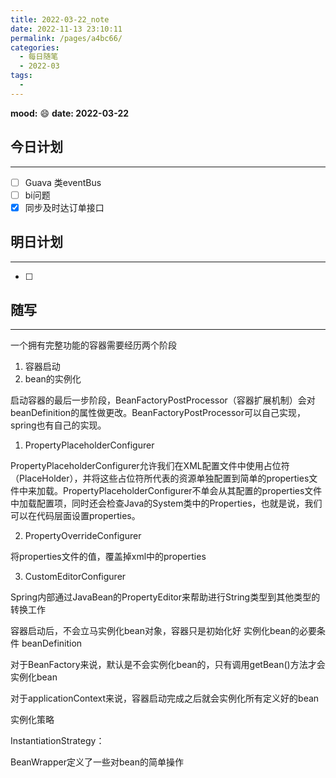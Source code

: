 ```yaml
---
title: 2022-03-22_note
date: 2022-11-13 23:10:11
permalink: /pages/a4bc66/
categories:
  - 每日随笔
  - 2022-03
tags:
  - 
---
```

**mood:** :smile:  									**date: 2022-03-22**  
## 今日计划  
------
- [ ]  Guava 类eventBus
- [ ]  bi问题
- [x]  同步及时达订单接口
## 明日计划  
------
- [ ]  
## 随写 
------

一个拥有完整功能的容器需要经历两个阶段

1. 容器启动
2. bean的实例化

启动容器的最后一步阶段，BeanFactoryPostProcessor（容器扩展机制）会对beanDefinition的属性做更改。BeanFactoryPostProcessor可以自己实现，spring也有自己的实现。

1. PropertyPlaceholderConfigurer

PropertyPlaceholderConfigurer允许我们在XML配置文件中使用占位符（PlaceHolder），并将这些占位符所代表的资源单独配置到简单的properties文件中来加载。PropertyPlaceholderConfigurer不单会从其配置的properties文件中加载配置项，同时还会检查Java的System类中的Properties，也就是说，我们可以在代码层面设置properties。

2. PropertyOverrideConfigurer

将properties文件的值，覆盖掉xml中的properties

3. CustomEditorConfigurer

Spring内部通过JavaBean的PropertyEditor来帮助进行String类型到其他类型的转换工作



容器启动后，不会立马实例化bean对象，容器只是初始化好 实例化bean的必要条件 beanDefinition

对于BeanFactory来说，默认是不会实例化bean的，只有调用getBean()方法才会实例化bean

对于applicationContext来说，容器启动完成之后就会实例化所有定义好的bean



实例化策略

InstantiationStrategy：



BeanWrapper定义了一些对bean的简单操作